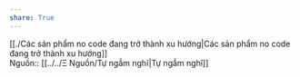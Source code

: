 ```yaml
---  
share: True  
---  
```

[[./Các sản phẩm no code đang trở thành xu hướng|Các sản phẩm no code đang trở thành xu hướng]]  
Nguồn:: [[../../Ξ Nguồn/Tự ngẫm nghĩ|Tự ngẫm nghĩ]]